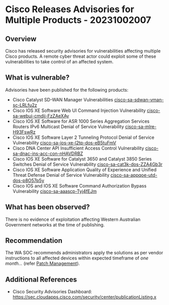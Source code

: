# Cisco Releases Advisories for Multiple Products - 20231002007

## Overview

Cisco has released security advisories for vulnerabilities affecting multiple Cisco products. A remote cyber threat actor could exploit some of these vulnerabilities to take control of an affected system.

## What is vulnerable?

Advisories have been published for the following products:

-   Cisco Catalyst SD-WAN Manager Vulnerabilities [cisco-sa-sdwan-vman-sc-LRLfu2z](https://sec.cloudapps.cisco.com/security/center/content/CiscoSecurityAdvisory/cisco-sa-sdwan-vman-sc-LRLfu2z)
-   Cisco IOS XE Software Web UI Command Injection Vulnerability [cisco-sa-webui-cmdij-FzZAeXAy](https://sec.cloudapps.cisco.com/security/center/content/CiscoSecurityAdvisory/cisco-sa-mlre-H93FswRz)
-   Cisco IOS XE Software for ASR 1000 Series Aggregation Services Routers IPv6 Multicast Denial of Service Vulnerability [cisco-sa-mlre-H93FswRz](https://sec.cloudapps.cisco.com/security/center/content/CiscoSecurityAdvisory/cisco-sa-mlre-H93FswRz)
-   Cisco IOS XE Software Layer 2 Tunneling Protocol Denial of Service Vulnerability [cisco-sa-ios-xe-l2tp-dos-eB5tuFmV](https://sec.cloudapps.cisco.com/security/center/content/CiscoSecurityAdvisory/cisco-sa-ios-xe-l2tp-dos-eB5tuFmV)
-   Cisco DNA Center API Insufficient Access Control Vulnerability [cisco-sa-dnac-ins-acc-con-nHAVDRBZ](https://sec.cloudapps.cisco.com/security/center/content/CiscoSecurityAdvisory/cisco-sa-dnac-ins-acc-con-nHAVDRBZ)
-   Cisco IOS XE Software for Catalyst 3650 and Catalyst 3850 Series Switches Denial of Service Vulnerability [cisco-sa-cat3k-dos-ZZA4Gb3r](https://sec.cloudapps.cisco.com/security/center/content/CiscoSecurityAdvisory/cisco-sa-cat3k-dos-ZZA4Gb3r)
-   Cisco IOS XE Software Application Quality of Experience and Unified Threat Defense Denial of Service Vulnerability [cisco-sa-appqoe-utd-dos-p8O57p5y](https://sec.cloudapps.cisco.com/security/center/content/CiscoSecurityAdvisory/cisco-sa-appqoe-utd-dos-p8O57p5y)
-   Cisco IOS and IOS XE Software Command Authorization Bypass Vulnerability [cisco-sa-aaascp-Tyj4fEJm](https://sec.cloudapps.cisco.com/security/center/content/CiscoSecurityAdvisory/cisco-sa-aaascp-Tyj4fEJm)

## What has been observed?

There is no evidence of exploitation affecting Western Australian Government networks at the time of publishing.

## Recommendation

The WA SOC recommends administrators apply the solutions as per vendor instructions to all affected devices within expected timeframe of *one month...* (refer [Patch Management](../guidelines/patch-management.md)).

## Additional References

- Cisco Security Advisories Dashboard: <https://sec.cloudapps.cisco.com/security/center/publicationListing.x>